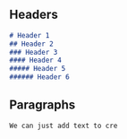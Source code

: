 ## Headers



```markdown
# Header 1
## Header 2
### Header 3
#### Header 4
##### Header 5
###### Header 6
```



## Paragraphs



```
We can just add text to cre
```

